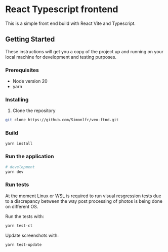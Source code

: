 # React Typescript frontend

This is a simple front end build with React Vite and Typescript.

## Getting Started

These instructions will get you a copy of the project up and running on your local machine for development and testing purposes.

### Prerequisites

-   Node version 20
-   yarn

### Installing

1. Clone the repository

```bash
git clone https://github.com/Simonlfr/veo-ftnd.git
```

### Build

```bash
yarn install
```

### Run the application

```bash
# development
yarn dev
```

### Run tests

At the moment Linux or WSL is required to run visual resgression tests due to a discrepancy between the way post processing of photos is being done on different OS.

Run the tests with:

```bash
yarn test-ct
```

Update screenshots with:

```bash
yarn test-update
```
